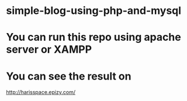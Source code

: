 # simple-blog-using-php-and-mysql

# You can run this repo using apache server or XAMPP

# You can see the result on 
http://harisspace.epizy.com/
